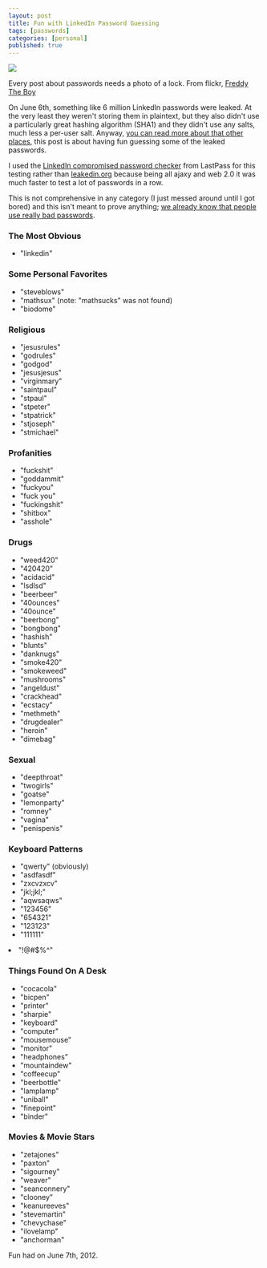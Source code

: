 ```yaml
---
layout: post
title: Fun with LinkedIn Password Guessing
tags: [passwords]
categories: [personal]
published: true
---
```


<aside>
<img src="http://farm4.staticflickr.com/3400/3303542092_7d122e38ec_z.jpg">
<p>Every post about passwords needs a photo of a lock. From flickr, <a href="http://www.flickr.com/photos/freddy-click-boy/">Freddy The Boy</a></p>
</aside>

On June 6th, something like 6 million LinkedIn passwords were leaked. At
the very least they weren't storing them in plaintext, but they also
didn't use a particularly great hashing algorithm (SHA1) and they didn't
use any salts, much less a per-user salt. Anyway,
[you can read more about that other places](http://shiflett.org/blog/2012/jun/leakedin),
this post is about having fun guessing some of the leaked passwords.

I used the
[LinkedIn compromised password checker](https://lastpass.com/linkedin/)
from LastPass for this testing rather than
[leakedin.org](http://leakedin.org/) because being all ajaxy and web 2.0
it was much faster to test a lot of passwords in a row.

This is not comprehensive in any category (I just messed around until I
got bored) and this isn't meant to prove anything;
 [we already know that people use really bad passwords](http://www.youtube.com/watch?v=a6iW-8xPw3k).

### The Most Obvious
- "linkedin"

### Some Personal Favorites
- "steveblows"
- "mathsux" (note: "mathsucks" was not found)
- "biodome"

### Religious
- "jesusrules"
- "godrules"
- "godgod"
- "jesusjesus"
- "virginmary"
- "saintpaul"
- "stpaul"
- "stpeter"
- "stpatrick"
- "stjoseph"
- "stmichael"

### Profanities
- "fuckshit"
- "goddammit"
- "fuckyou"
- "fuck you"
- "fuckingshit"
- "shitbox"
- "asshole"

### Drugs
- "weed420"
- "420420"
- "acidacid"
- "lsdlsd"
- "beerbeer"
- "40ounces"
- "40ounce"
- "beerbong"
- "bongbong"
- "hashish"
- "blunts"
- "danknugs"
- "smoke420"
- "smokeweed"
- "mushrooms"
- "angeldust"
- "crackhead"
- "ecstacy"
- "methmeth"
- "drugdealer"
- "heroin"
- "dimebag"

### Sexual
- "deepthroat"
- "twogirls"
- "goatse"
- "lemonparty"
- "romney"
- "vagina"
- "penispenis"

### Keyboard Patterns
- "qwerty" (obviously)
- "asdfasdf"
- "zxcvzxcv"
- "jkl;jkl;"
- "aqwsaqws"
- "123456"
- "654321"
- "123123"
- "111111"
<li> "!@#$%^"</li>


### Things Found On A Desk
- "cocacola"
- "bicpen"
- "printer"
- "sharpie"
- "keyboard"
- "computer"
- "mousemouse"
- "monitor"
- "headphones"
- "mountaindew"
- "coffeecup"
- "beerbottle"
- "lamplamp"
- "uniball"
- "finepoint"
- "binder"

### Movies & Movie Stars
- "zetajones"
- "paxton"
- "sigourney"
- "weaver"
- "seanconnery"
- "clooney"
- "keanureeves"
- "stevemartin"
- "chevychase"
- "ilovelamp"
- "anchorman"

<footer>
Fun had on June 7th, 2012.
</footer>
